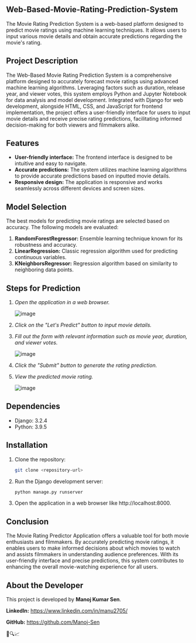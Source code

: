 ## Web-Based-Movie-Rating-Prediction-System

The Movie Rating Prediction System is a web-based platform designed to predict movie ratings using machine learning techniques. It allows users to input various movie details and obtain accurate predictions regarding the movie's rating.

## Project Description

The Web-Based Movie Rating Prediction System is a comprehensive platform designed to accurately forecast movie ratings using advanced machine learning algorithms. Leveraging factors such as duration, release year, and viewer votes, this system employs Python and Jupyter Notebook for data analysis and model development. Integrated with Django for web development, alongside HTML, CSS, and JavaScript for frontend implementation, the project offers a user-friendly interface for users to input movie details and receive precise rating predictions, facilitating informed decision-making for both viewers and filmmakers alike.

## Features

- **User-friendly interface:** The frontend interface is designed to be intuitive and easy to navigate.
- **Accurate predictions:** The system utilizes machine learning algorithms to provide accurate predictions based on inputted movie details.
- **Responsive design:** The application is responsive and works seamlessly across different devices and screen sizes.

## Model Selection

The best models for predicting movie ratings are selected based on accuracy. The following models are evaluated:

1. **RandomForestRegressor:** Ensemble learning technique known for its robustness and accuracy.
2. **LinearRegression:** Classic regression algorithm used for predicting continuous variables.
3. **KNeighborsRegressor:** Regression algorithm based on similarity to neighboring data points.

## Steps for Prediction

1. *Open the application in a web browser.*
   
   ![image](https://github.com/abhishek10027/Web-Based-Movie-Rating-Prediction-System-/assets/132592735/287e40fc-5e5e-42c1-ac78-dc36af6b9bbb)

2. *Click on the "Let's Predict" button to input movie details.*
   
3. *Fill out the form with relevant information such as movie year, duration, and viewer votes.*
   
   ![image](https://github.com/abhishek10027/Web-Based-Movie-Rating-Prediction-System-/assets/132592735/2fbe1ee1-5d62-4068-b7f2-2b96cb533a7a)

4. *Click the "Submit" button to generate the rating prediction.*
   
5. *View the predicted movie rating.*
   
   ![image](https://github.com/abhishek10027/Web-Based-Movie-Rating-Prediction-System-/assets/132592735/4594969e-6035-4d00-939d-35b066ba5d69)
     

## Dependencies

- Django: 3.2.4
- Python: 3.9.5

## Installation

1. Clone the repository:
   ```bash
   git clone <repository-url>
   ```

2. Run the Django development server:
   ```bash
   python manage.py runserver
   ```

3. Open the application in a web browser like http://localhost:8000.


## Conclusion
The Movie Rating Predictor Application offers a valuable tool for both movie enthusiasts and filmmakers. By accurately predicting movie ratings, it enables users to make informed decisions about which movies to watch and assists filmmakers in understanding audience preferences. With its user-friendly interface and precise predictions, this system contributes to enhancing the overall movie-watching experience for all users.

## About the Developer

This project is developed by **Manoj Kumar Sen**.

**LinkedIn:** https://www.linkedin.com/in/manu2705/

**GitHub:**  https://github.com/Manoj-Sen

🚀🔍📈
